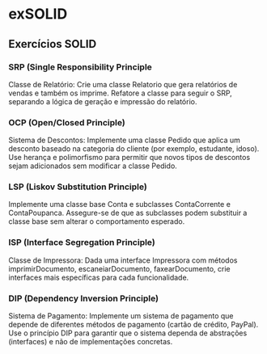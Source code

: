 # exSOLID
## Exercícios SOLID

### SRP (Single Responsibility Principle
Classe de Relatório: Crie uma classe Relatorio que gera relatórios de vendas e também
os imprime.
Refatore a classe para seguir o SRP, separando a lógica de geração e impressão do
relatório.

### OCP (Open/Closed Principle)
Sistema de Descontos: Implemente uma classe Pedido que aplica um desconto
baseado na categoria do cliente (por exemplo, estudante, idoso).
Use herança e polimorfismo para permitir que novos tipos de descontos sejam
adicionados sem modificar a classe Pedido.

### LSP (Liskov Substitution Principle)
Implemente uma classe base Conta e subclasses ContaCorrente e ContaPoupanca.
Assegure-se de que as subclasses podem substituir a classe base sem alterar o
comportamento esperado.

### ISP (Interface Segregation Principle)
Classe de Impressora: Dada uma interface Impressora com métodos
imprimirDocumento, escaneiarDocumento, faxearDocumento,
crie interfaces mais específicas para cada funcionalidade.

### DIP (Dependency Inversion Principle)
Sistema de Pagamento: Implemente um sistema de pagamento que depende de
diferentes métodos de pagamento (cartão de crédito, PayPal).
Use o princípio DIP para garantir que o sistema dependa de abstrações (interfaces) e
não de implementações concretas.
